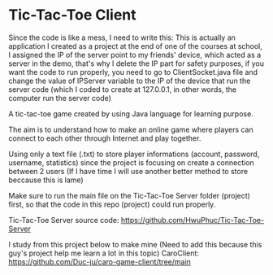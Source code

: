 # Tic-Tac-Toe Client
Since the code is like a mess, I need to write this: This is actually an application I created as a project at the end of one of the courses at school, I assigned the IP of the server point to my friends' device, which acted as a server in the demo, that's why I delete the IP part for safety purposes, if you want the code to run properly, you need to go to ClientSocket.java file and change the value of IPServer variable to the IP of the device that run the server code (which I coded to create at 127.0.0.1, in other words, the computer run the server code)

A tic-tac-toe game created by using Java language for learning purpose.

The aim is to understand how to make an online game where players can connect to each other through Internet and play together.

Using only a text file (.txt) to store player informations (account, password, username, statistics) since the project is focusing on create a connection between 2 users (If I have time I will use another better method to store beccause this is lame)

Make sure to run the main file on the Tic-Tac-Toe Server folder (project) first, so that the code in this repo (project) could run properly.

Tic-Tac-Toe Server source code: https://github.com/HwuPhuc/Tic-Tac-Toe-Server

I study from this project below to make mine (Need to add this because this guy's project help me learn a lot in this topic)
CaroClient: https://github.com/Duc-ju/caro-game-client/tree/main
